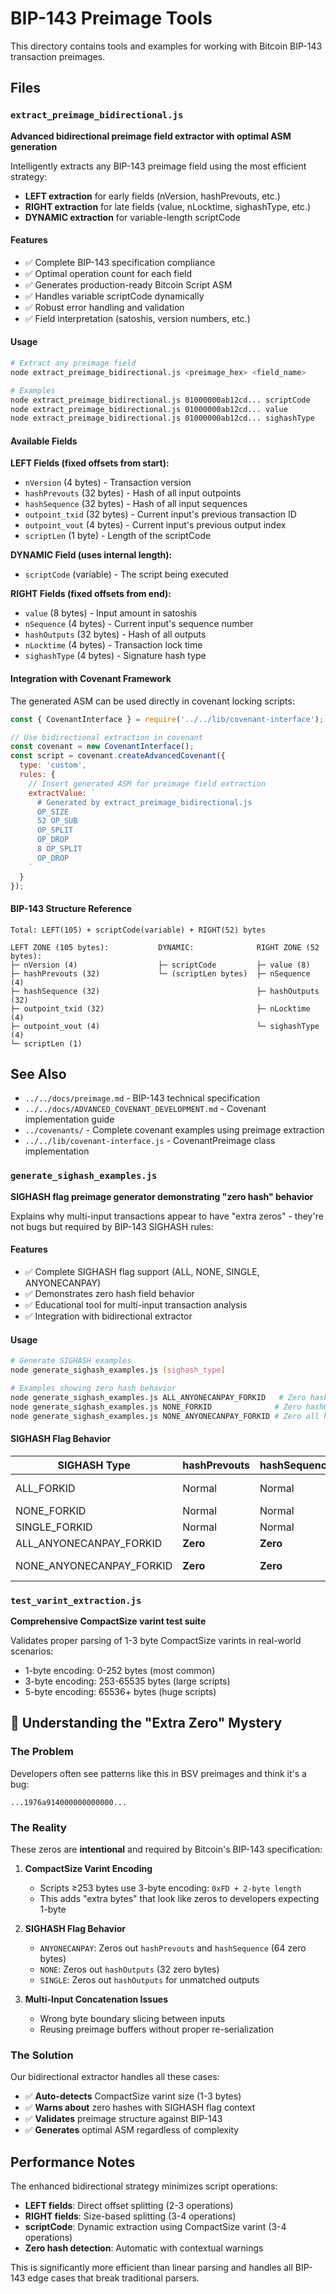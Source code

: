 # BIP-143 Preimage Tools

This directory contains tools and examples for working with Bitcoin BIP-143 transaction preimages.

## Files

### `extract_preimage_bidirectional.js`
**Advanced bidirectional preimage field extractor with optimal ASM generation**

Intelligently extracts any BIP-143 preimage field using the most efficient strategy:
- **LEFT extraction** for early fields (nVersion, hashPrevouts, etc.)
- **RIGHT extraction** for late fields (value, nLocktime, sighashType, etc.)  
- **DYNAMIC extraction** for variable-length scriptCode

#### Features
- ✅ Complete BIP-143 specification compliance
- ✅ Optimal operation count for each field
- ✅ Generates production-ready Bitcoin Script ASM
- ✅ Handles variable scriptCode dynamically
- ✅ Robust error handling and validation
- ✅ Field interpretation (satoshis, version numbers, etc.)

#### Usage
```bash
# Extract any preimage field
node extract_preimage_bidirectional.js <preimage_hex> <field_name>

# Examples
node extract_preimage_bidirectional.js 01000000ab12cd... scriptCode
node extract_preimage_bidirectional.js 01000000ab12cd... value
node extract_preimage_bidirectional.js 01000000ab12cd... sighashType
```

#### Available Fields

**LEFT Fields (fixed offsets from start):**
- `nVersion` (4 bytes) - Transaction version
- `hashPrevouts` (32 bytes) - Hash of all input outpoints  
- `hashSequence` (32 bytes) - Hash of all input sequences
- `outpoint_txid` (32 bytes) - Current input's previous transaction ID
- `outpoint_vout` (4 bytes) - Current input's previous output index
- `scriptLen` (1 byte) - Length of the scriptCode

**DYNAMIC Field (uses internal length):**
- `scriptCode` (variable) - The script being executed

**RIGHT Fields (fixed offsets from end):**
- `value` (8 bytes) - Input amount in satoshis
- `nSequence` (4 bytes) - Current input's sequence number
- `hashOutputs` (32 bytes) - Hash of all outputs
- `nLocktime` (4 bytes) - Transaction lock time
- `sighashType` (4 bytes) - Signature hash type

#### Integration with Covenant Framework

The generated ASM can be used directly in covenant locking scripts:

```javascript
const { CovenantInterface } = require('../../lib/covenant-interface');

// Use bidirectional extraction in covenant
const covenant = new CovenantInterface();
const script = covenant.createAdvancedCovenant({
  type: 'custom',
  rules: {
    // Insert generated ASM for preimage field extraction
    extractValue: `
      # Generated by extract_preimage_bidirectional.js
      OP_SIZE
      52 OP_SUB
      OP_SPLIT
      OP_DROP
      8 OP_SPLIT
      OP_DROP
    `
  }
});
```

#### BIP-143 Structure Reference

```
Total: LEFT(105) + scriptCode(variable) + RIGHT(52) bytes

LEFT ZONE (105 bytes):           DYNAMIC:              RIGHT ZONE (52 bytes):
├─ nVersion (4)                  ├─ scriptCode         ├─ value (8) 
├─ hashPrevouts (32)             └─ (scriptLen bytes)  ├─ nSequence (4)
├─ hashSequence (32)                                   ├─ hashOutputs (32)
├─ outpoint_txid (32)                                  ├─ nLocktime (4)
├─ outpoint_vout (4)                                   └─ sighashType (4)
└─ scriptLen (1)
```

## See Also
- `../../docs/preimage.md` - BIP-143 technical specification
- `../../docs/ADVANCED_COVENANT_DEVELOPMENT.md` - Covenant implementation guide
- `../covenants/` - Complete covenant examples using preimage extraction
- `../../lib/covenant-interface.js` - CovenantPreimage class implementation

### `generate_sighash_examples.js`
**SIGHASH flag preimage generator demonstrating "zero hash" behavior**

Explains why multi-input transactions appear to have "extra zeros" - they're not bugs but required by BIP-143 SIGHASH rules:

#### Features
- ✅ Complete SIGHASH flag support (ALL, NONE, SINGLE, ANYONECANPAY)
- ✅ Demonstrates zero hash field behavior  
- ✅ Educational tool for multi-input transaction analysis
- ✅ Integration with bidirectional extractor

#### Usage
```bash
# Generate SIGHASH examples
node generate_sighash_examples.js [sighash_type]

# Examples showing zero hash behavior
node generate_sighash_examples.js ALL_ANYONECANPAY_FORKID   # Zero hashPrevouts + hashSequence
node generate_sighash_examples.js NONE_FORKID              # Zero hashOutputs
node generate_sighash_examples.js NONE_ANYONECANPAY_FORKID # Zero all hash fields
```

#### SIGHASH Flag Behavior
| SIGHASH Type | hashPrevouts | hashSequence | hashOutputs | Use Case |
|--------------|-------------|-------------|-------------|-----------|
| ALL_FORKID | Normal | Normal | Normal | Standard signing |
| NONE_FORKID | Normal | Normal | **Zero** | Blank check |
| SINGLE_FORKID | Normal | Normal | **Zero** | One-to-one |
| ALL_ANYONECANPAY_FORKID | **Zero** | **Zero** | Normal | Crowdfunding |
| NONE_ANYONECANPAY_FORKID | **Zero** | **Zero** | **Zero** | Maximum flexibility |

### `test_varint_extraction.js`
**Comprehensive CompactSize varint test suite**

Validates proper parsing of 1-3 byte CompactSize varints in real-world scenarios:
- 1-byte encoding: 0-252 bytes (most common)
- 3-byte encoding: 253-65535 bytes (large scripts)
- 5-byte encoding: 65536+ bytes (huge scripts)

## 🧠 **Understanding the "Extra Zero" Mystery**

### The Problem
Developers often see patterns like this in BSV preimages and think it's a bug:
```
...1976a914000000000000...
```

### The Reality 
These zeros are **intentional** and required by Bitcoin's BIP-143 specification:

1. **CompactSize Varint Encoding**
   - Scripts ≥253 bytes use 3-byte encoding: `0xFD + 2-byte length`
   - This adds "extra bytes" that look like zeros to developers expecting 1-byte

2. **SIGHASH Flag Behavior**  
   - `ANYONECANPAY`: Zeros out `hashPrevouts` and `hashSequence` (64 zero bytes)
   - `NONE`: Zeros out `hashOutputs` (32 zero bytes)
   - `SINGLE`: Zeros out `hashOutputs` for unmatched outputs

3. **Multi-Input Concatenation Issues**
   - Wrong byte boundary slicing between inputs
   - Reusing preimage buffers without proper re-serialization

### The Solution
Our bidirectional extractor handles all these cases:
- ✅ **Auto-detects** CompactSize varint size (1-3 bytes)
- ✅ **Warns about** zero hashes with SIGHASH flag context
- ✅ **Validates** preimage structure against BIP-143
- ✅ **Generates** optimal ASM regardless of complexity

## Performance Notes

The enhanced bidirectional strategy minimizes script operations:
- **LEFT fields**: Direct offset splitting (2-3 operations)
- **RIGHT fields**: Size-based splitting (3-4 operations)  
- **scriptCode**: Dynamic extraction using CompactSize varint (3-4 operations)
- **Zero hash detection**: Automatic with contextual warnings

This is significantly more efficient than linear parsing and handles all BIP-143 edge cases that break traditional parsers.